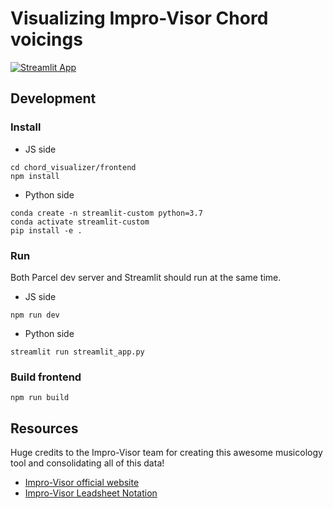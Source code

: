 # Visualizing Impro-Visor Chord voicings

[![Streamlit App](https://static.streamlit.io/badges/streamlit_badge_black_white.svg)](https://share.streamlit.io/andfanilo/streamlit-chord-voicings/main)

## Development

### Install

- JS side

```shell script
cd chord_visualizer/frontend
npm install
```

- Python side

```shell script
conda create -n streamlit-custom python=3.7
conda activate streamlit-custom
pip install -e .
```

### Run

Both Parcel dev server and Streamlit should run at the same time.

- JS side

```shell script
npm run dev
```

- Python side

```shell script
streamlit run streamlit_app.py
```

### Build frontend

```shell script
npm run build
```

## Resources

Huge credits to the Impro-Visor team for creating this awesome musicology tool and consolidating all of this data!

- [Impro-Visor official website](https://www.cs.hmc.edu/~keller/jazz/improvisor/)
- [Impro-Visor Leadsheet Notation](https://www.cs.hmc.edu/~keller/jazz/improvisor/LeadsheetNotation.pdf)
